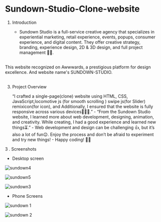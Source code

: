 # Sundown-Studio-Clone-website

1. Introduction
   
    - Sundown Studio is a full-service creative agency that specializes in experiential marketing, retail experience, events, popups, consumer experience, and digital content. They offer creative strategy, branding, experience design, 2D & 3D design, and full project management 🌟🚀.
<br>
This website recognized on Awwwards, a prestigious platform for design excellence. And website name's SUNDOWN-STUDIO.<br>
<br>

3. Project Overview
 
   “I crafted a single-page(clone) website using HTML, CSS, JavaScript,locomotive js (for smooth scrolling ) swipe js(for Slider) remixicon(for icon), and  Additionally, I ensured that the website is fully responsive across various devices👨‍💻📱.”
       - “From the Sundown Studio website, I learned more about web development, designing, animation, and creativity. While creating, I had a good experience and learned new things⏳.”
       - Web development and design can be challenging 👍, but it’s also a lot of fun😉. Enjoy the process and don’t be afraid to experiment and try new things!
       - Happy coding! 🌟🚀
   
3 . Screenshots

   - Desktop screen
   
   ![sundown4](https://github.com/Rahul02M/Sundown-Studio-Clone-website/assets/133855195/4fc0bea0-1263-4c25-93ab-042c5524ff7e)

   ![sundown5](https://github.com/Rahul02M/Sundown-Studio-Clone-website/assets/133855195/6d196e67-c1e1-44fc-8d11-e1059995345c)

   ![sundown3](https://github.com/Rahul02M/Sundown-Studio-Clone-website/assets/133855195/c094ceaf-4151-457e-98ff-5eaf096988c4)


  - Phone Screens

  ![sundown 1](https://github.com/Rahul02M/Sundown-Studio-Clone-website/assets/133855195/32dbd3fc-033b-43aa-9236-9a35a3cb912e)

  ![sundown 2](https://github.com/Rahul02M/Sundown-Studio-Clone-website/assets/133855195/5f74badd-67d6-4bfd-ba08-19f1e6b825ed)
